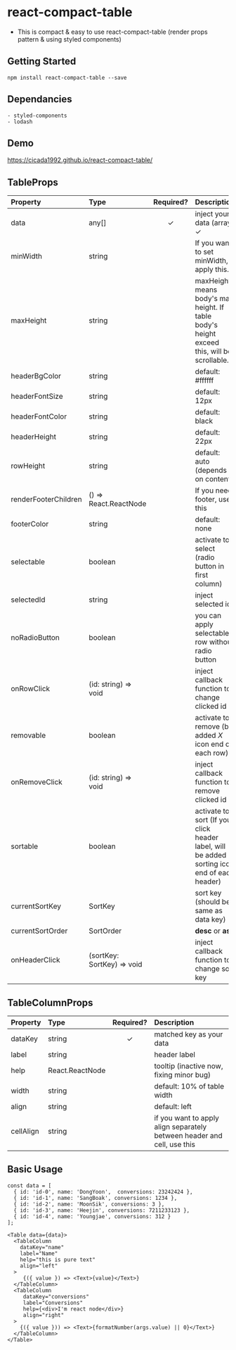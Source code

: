 # react-compact-table
- This is compact & easy to use react-compact-table (render props pattern & using styled components)


## Getting Started
```
npm install react-compact-table --save
```


## Dependancies
```
- styled-components
- lodash
```


## Demo
https://cicada1992.github.io/react-compact-table/


## TableProps
| Property | Type | Required? | Description |
|:---|:---|:---:|:---|
| data | any[] | ✓ | inject your data (array) ✓ | TableColumn 
| minWidth | string |  | If you want to set minWidth, apply this.
| maxHeight | string |  | maxHeight means body's max height. If table body's height exceed this, will be scrollable. 
| headerBgColor | string | | default: #ffffff
| headerFontSize | string |  | default: 12px
| headerFontColor | string |  | default: black
| headerHeight | string |  | default: 22px
| rowHeight | string |  | default: auto (depends on content)
| renderFooterChildren | () => React.ReactNode |  | If you need footer, use this
| footerColor | string |  | default: none
| selectable | boolean |  | activate to select (radio button in first column)
| selectedId | string |  | inject selected id
| noRadioButton | boolean |  | you can apply selectable row without radio button
| onRowClick | (id: string) => void |  | inject callback function to change clicked id 
| removable | boolean |  | activate to remove (be added *X* icon end of each row)
| onRemoveClick | (id: string) => void |  | inject callback function to remove clicked id 
| sortable | boolean |  | activate to sort (If you click header label, will be added sorting icon end of each header)
| currentSortKey | SortKey |  | sort key (should be same as data key)
| currentSortOrder | SortOrder |  | **desc** or **asc**
| onHeaderClick | (sortKey: SortKey) => void |  | inject callback function to change sort key || sort order related to clicked specific header label


## TableColumnProps
| Property | Type | Required? | Description |
|:---|:---|:---:|:---|
| dataKey | string | ✓ | matched key as your data
| label | string |  | header label 
| help | React.ReactNode |  | tooltip (inactive now, fixing minor bug)
| width | string |  | default: 10% of table width
| align | string |  | default: left
| cellAlign | string | | if you want to apply align separately between header and cell, use this


## Basic Usage
```
const data = [
  { id: 'id-0', name: 'DongYoon',  conversions: 23242424 },
  { id: 'id-1', name: 'SangBoak', conversions: 1234 },
  { id: 'id-2', name: 'MoonSik', conversions: 3 },
  { id: 'id-3', name: 'Heejin', conversions: 7211233123 },
  { id: 'id-4', name: 'Youngjae', conversions: 312 }
];
```
```
<Table data={data}>
  <TableColumn
    dataKey="name"
    label="Name"
    help="this is pure text"
    align="left"
  >
     {({ value }) => <Text>{value}</Text>}
  </TableColumn>
  <TableColumn
     dataKey="conversions"
     label="Conversions"
     help={<div>I'm react node</div>}
     align="right"
  >
    {({ value })) => <Text>{formatNumber(args.value) || 0}</Text>}
  </TableColumn>
</Table>
```